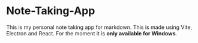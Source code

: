 # Note-Taking-App
This is my personal note taking app for markdown. This is made using Vite, Electron and React. For the moment it is **only available for Windows**.
